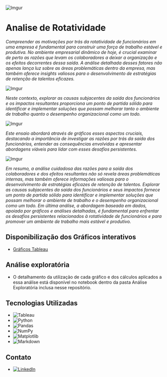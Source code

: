 ![Imgur](https://i.imgur.com/Cdf5PFB.png)

# Analise de Rotatividade
*Compreender as motivações por trás da rotatividade de funcionários em uma empresa é fundamental para construir uma força de trabalho estável e produtiva. No ambiente empresarial dinâmico de hoje, é crucial examinar de perto as razões que levam os colaboradores a deixar a organização e os efeitos decorrentes dessa saída. A análise detalhada desses fatores não apenas lança luz sobre as áreas problemáticas dentro da empresa, mas também oferece insights valiosos para o desenvolvimento de estratégias de retenção de talentos eficazes.*

![Imgur](https://i.imgur.com/vlCBK0t.png)

*Neste contexto, explorar as causas subjacentes da saída dos funcionários e os impactos resultantes proporciona um ponto de partida sólido para identificar e implementar soluções que possam melhorar tanto o ambiente de trabalho quanto o desempenho organizacional como um todo.*

![Imgur](https://i.imgur.com/hvicr07.png)

*Este ensaio abordará através de gráficos esses aspectos cruciais, destacando a importância de investigar as razões por trás da saída dos funcionários, entender as consequências envolvidas e apresentar abordagens viáveis para lidar com esses desafios persistentes.*

![Imgur](https://i.imgur.com/Hd9kSEh.png)

*Em resumo, a análise cuidadosa das razões para a saída dos colaboradores e dos efeitos resultantes não só revela áreas problemáticas internas, mas também oferece informações valiosas para o desenvolvimento de estratégias eficazes de retenção de talentos. Explorar as causas subjacentes da saída dos funcionários e seus impactos fornece um ponto de partida sólido para identificar e implementar soluções que possam melhorar o ambiente de trabalho e o desempenho organizacional como um todo. Em última análise, a abordagem baseada em dados, apoiada por gráficos e análises detalhadas, é fundamental para enfrentar os desafios persistentes relacionados à rotatividade de funcionários e para promover um ambiente de trabalho mais estável e produtivo.*

## Disponibilização dos Gráficos interativos

* [Gráficos Tableau](https://public.tableau.com/views/Anlisederotatividadedefuncionrios/Introduo?:language=pt-BR&publish=yes&:display_count=n&:origin=viz_share_link)

## Análise exploratória

* O detalhamento da utilização de cada gráfico e dos cálculos aplicados a essa análise está disponível no notebook dentro da pasta Análise Exploratória inclusa nesse repositório.

## Tecnologias Utilizadas
* ![Tableau](https://img.shields.io/badge/Tableau-E97627?style=for-the-badge&logo=Tableau&logoColor=white)
* ![Python](https://img.shields.io/badge/python-3670A0?style=for-the-badge&logo=python&logoColor=ffdd54)
* ![Pandas](https://img.shields.io/badge/pandas-%23150458.svg?style=for-the-badge&logo=pandas&logoColor=white)
* ![NumPy](https://img.shields.io/badge/numpy-%23013243.svg?style=for-the-badge&logo=numpy&logoColor=white)
* ![Matplotlib](https://img.shields.io/badge/Matplotlib-%23ffffff.svg?style=for-the-badge&logo=Matplotlib&logoColor=black)
* ![Markdown](https://img.shields.io/badge/markdown-%23000000.svg?style=for-the-badge&logo=markdown&logoColor=white)

## Contato

* [![LinkedIn](https://img.shields.io/badge/linkedin-%230077B5.svg?style=for-the-badge&logo=linkedin&logoColor=white)](https://www.linkedin.com/in/adm-danylo-miranda/)
